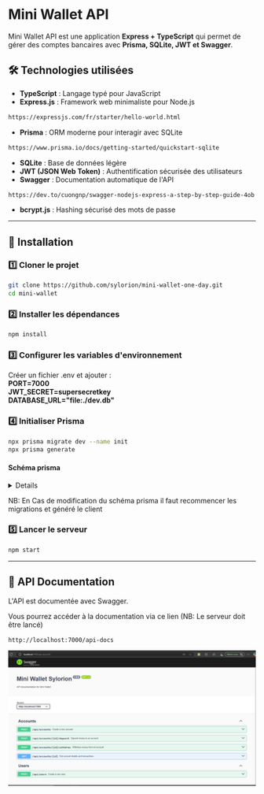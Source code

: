 # Mini Wallet API

Mini Wallet API est une application **Express + TypeScript** qui permet de gérer des comptes bancaires avec **Prisma, SQLite, JWT et Swagger**.

## 🛠️ Technologies utilisées

- **TypeScript** : Langage typé pour JavaScript
- **Express.js** : Framework web minimaliste pour Node.js
```bash 
https://expressjs.com/fr/starter/hello-world.html
 ```
- **Prisma** : ORM moderne pour interagir avec SQLite
```bash 
https://www.prisma.io/docs/getting-started/quickstart-sqlite
 ```
- **SQLite** : Base de données légère
- **JWT (JSON Web Token)** : Authentification sécurisée des utilisateurs
- **Swagger** : Documentation automatique de l'API
```bash 
https://dev.to/cuongnp/swagger-nodejs-express-a-step-by-step-guide-4ob
 ```
- **bcrypt.js** : Hashing sécurisé des mots de passe


---

## 📌 Installation

### 1️⃣ Cloner le projet
```sh
git clone https://github.com/sylorion/mini-wallet-one-day.git
cd mini-wallet
```

### 2️⃣ Installer les dépendances
```sh
npm install
```

### 3️⃣ Configurer les variables d'environnement
Créer un fichier .env et ajouter :  
    **PORT=7000**  
    **JWT_SECRET=supersecretkey**  
    **DATABASE_URL="file:./dev.db"**  

### 4️⃣ Initialiser Prisma
```sh
npx prisma migrate dev --name init
npx prisma generate
```
#### Schéma prisma
<details>

model User {  
  id       Int      @id @default(autoincrement())  
  username String   @unique  
  email    String   @unique  
  password String  
  accounts Account[]  
}  
  
model Account {  
  id           Int           @id @default(autoincrement())  
  balance      Float         @default(0)  
  userId       Int  
  user         User          @relation(fields: [userId], references: [id])  
  transactions Transaction[]  
}  
  
model Transaction {  
  id        Int      @id @default(autoincrement())  
  type      String   // "deposit" ou "withdraw"  
  amount    Float  
  accountId Int  
  createdAt DateTime @default(now())  
  account   Account  @relation(fields: [accountId], references: [id])  
}  
  
</details>  
  
  
    
 NB: En Cas de modification du schéma prisma il faut recommencer les migrations et généré le client     

### 5️⃣ Lancer le serveur
```sh
npm start
```

---


## 🚀 API Documentation
L'API est documentée avec Swagger.

Vous pourrez accéder à la documentation via ce lien 
(NB: Le serveur doit être lancé)

```bash
http://localhost:7000/api-docs
```
![Aperçu de la documentation Swagger](./doc_preview.PNG)
